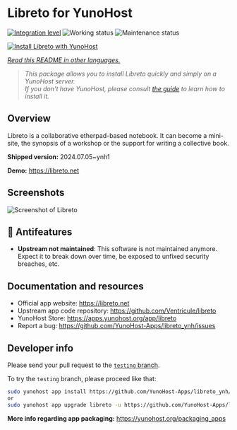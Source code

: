 <!--
N.B.: This README was automatically generated by <https://github.com/YunoHost/apps/tree/master/tools/readme_generator>
It shall NOT be edited by hand.
-->

# Libreto for YunoHost

[![Integration level](https://apps.yunohost.org/badge/integration/libreto)](https://ci-apps.yunohost.org/ci/apps/libreto/)
![Working status](https://apps.yunohost.org/badge/state/libreto)
![Maintenance status](https://apps.yunohost.org/badge/maintained/libreto)

[![Install Libreto with YunoHost](https://install-app.yunohost.org/install-with-yunohost.svg)](https://install-app.yunohost.org/?app=libreto)

*[Read this README in other languages.](./ALL_README.md)*

> *This package allows you to install Libreto quickly and simply on a YunoHost server.*  
> *If you don't have YunoHost, please consult [the guide](https://yunohost.org/install) to learn how to install it.*

## Overview

Libreto is a collaborative etherpad-based notebook. It can become a mini-site, the synopsis of a workshop or the support for writing a collective book.


**Shipped version:** 2024.07.05~ynh1

**Demo:** <https://libreto.net>

## Screenshots

![Screenshot of Libreto](./doc/screenshots/menu.png)

## :red_circle: Antifeatures

- **Upstream not maintained**: This software is not maintained anymore. Expect it to break down over time, be exposed to unfixed security breaches, etc.

## Documentation and resources

- Official app website: <https://libreto.net>
- Upstream app code repository: <https://github.com/Ventricule/libreto>
- YunoHost Store: <https://apps.yunohost.org/app/libreto>
- Report a bug: <https://github.com/YunoHost-Apps/libreto_ynh/issues>

## Developer info

Please send your pull request to the [`testing` branch](https://github.com/YunoHost-Apps/libreto_ynh/tree/testing).

To try the `testing` branch, please proceed like that:

```bash
sudo yunohost app install https://github.com/YunoHost-Apps/libreto_ynh/tree/testing --debug
or
sudo yunohost app upgrade libreto -u https://github.com/YunoHost-Apps/libreto_ynh/tree/testing --debug
```

**More info regarding app packaging:** <https://yunohost.org/packaging_apps>
